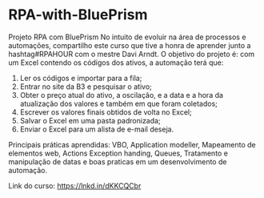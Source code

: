 # RPA-with-BluePrism
Projeto RPA com BluePrism
No intuito de evoluir na área de processos e automações, compartilho este curso que tive a honra de aprender junto a hashtag#RPAHOUR com o mestre Davi Arndt. O objetivo do projeto é: com um Excel contendo os códigos dos ativos, a automação terá que:

1. Ler os códigos e importar para a fila;
2. Entrar no site da B3 e pesquisar o ativo;
3. Obter o preço atual do ativo, a oscilação, e a data e a hora da atualização dos valores e também em que foram coletados;
4. Escrever os valores finais obtidos de volta no Excel;
5. Salvar o Excel em uma pasta padronizada;
6. Enviar o Excel para um alista de e-mail deseja.

Principais práticas aprendidas:
VBO, Application modeller, Mapeamento de elementos web, Actions
Exception handing, Queues, Tratamento e manipulação de datas e boas praticas em um desenvolvimento de automação.

Link do curso: https://lnkd.in/dKKCQCbr 

